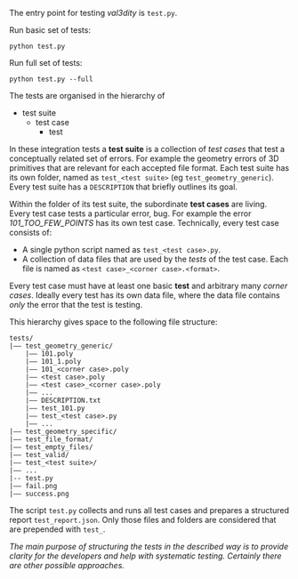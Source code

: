 The entry point for testing *val3dity* is `test.py`.

Run basic set of tests:
```
python test.py
```
<!-- TODO: how to define the basic set of tests --> 

Run full set of tests:
```
python test.py --full
```

The tests are organised in the hierarchy of 

+ test suite
    + test case
        + test

In these integration tests a **test suite** is a collection of *test cases* that test a conceptually related set of errors. For example the geometry errors of 3D primitives that are relevant for each accepted file format. Each test suite has its own folder, named as `test_<test suite>` (eg `test_geometry_generic`). Every test suite has a `DESCRIPTION` that briefly outlines its goal.

Within the folder of its test suite, the subordinate **test cases** are living. Every test case tests a particular error, bug. For example the error *101_TOO_FEW_POINTS* has its own test case. Technically, every test case consists of:

+ A single python script named as `test_<test case>.py`.
+ A collection of data files that are used by the *tests* of the test case. Each file is named as `<test case>_<corner case>.<format>`.

Every test case must have at least one basic **test** and arbitrary many *corner cases*. Ideally every test has its own data file, where the data file contains *only* the error that the test is testing.

This hierarchy gives space to the following file structure:

```
tests/
|–– test_geometry_generic/
    |–– 101.poly
    |–– 101_1.poly
    |–– 101_<corner case>.poly
    |–– <test case>.poly
    |–– <test case>_<corner case>.poly
    |–– ...
    |–– DESCRIPTION.txt
    |–– test_101.py
    |–– test_<test case>.py
    |–– ...
|–– test_geometry_specific/
|–– test_file_format/
|–– test_empty_files/
|–– test_valid/
|–– test_<test suite>/
|–– ...
|-- test.py
|–– fail.png
|–– success.png
```

The script `test.py` collects and runs all test cases and prepares a structured report `test_report.json`. Only those files and folders are considered that are prepended with `test_`.

*The main purpose of structuring the tests in the described way is to provide clarity for the developers and help with systematic testing. Certainly there are other possible approaches.*